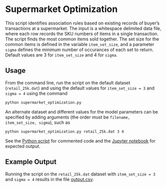 # Supermarket Optimization

This script identifies association rules based on existing records of buyer’s transactions at a supermarket. The input is a whitespace delimited data file, where each row records the SKU numbers of items in a single transaction. The script finds the most common items sold together. The set size for the common items is defined in the variable `item_set_size`, and a parameter `sigma` defines the minimum number of occurances of each set to return. Default values are 3 for `item_set_size` and 4 for `sigma`.

## Usage

From the command line, run the script on the default dataset (`retail_25k.dat`) and using the default values for `item_set_size = 3` and `sigma = 4` using the command

`python supermarket_optimization.py`

An alternate dataset and different values for the model parameters can be specified by adding arguments (the order must be `filename, item_set_size, sigma`), such as

`python supermarket_optimization.py retail_25k.dat 3 4`

See the [Python script](supermarket_optmization.py) for commented code and the [Jupyter notebook](supermarket_optimization.ipynb) for expected output.

## Example Output

Running the script on the `retail_25k.dat` dataset with `item_set_size = 3` and `sigma = 4` results in the file [output.csv](output.csv).

